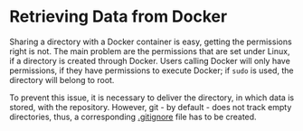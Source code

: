 # Retrieving Data from Docker
Sharing a directory with a Docker container is easy, getting the permissions right is not. 
The main problem are the permissions that are set under Linux, if a directory is created through Docker. 
Users calling Docker will only have permissions, if they have permissions to execute Docker; if `sudo` is used, the directory will belong to root.

To prevent this issue, it is necessary to deliver the directory, in which data is stored, with the repository. 
However, git - by default - does not track empty directories, thus, a corresponding [.gitignore](.gitignore) file has to be created.
